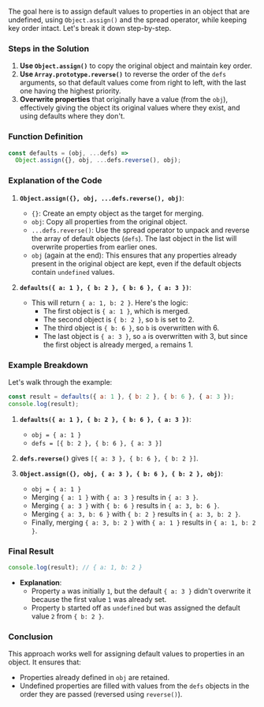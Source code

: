 The goal here is to assign default values to properties in an object that are undefined, using `Object.assign()` and the spread operator, while keeping key order intact. Let's break it down step-by-step.

### Steps in the Solution

1. **Use `Object.assign()`** to copy the original object and maintain key order.
2. **Use `Array.prototype.reverse()`** to reverse the order of the `defs` arguments, so that default values come from right to left, with the last one having the highest priority.
3. **Overwrite properties** that originally have a value (from the `obj`), effectively giving the object its original values where they exist, and using defaults where they don't.

### Function Definition

```javascript
const defaults = (obj, ...defs) =>
  Object.assign({}, obj, ...defs.reverse(), obj);
```

### Explanation of the Code

1. **`Object.assign({}, obj, ...defs.reverse(), obj)`**:
   - `{}`: Create an empty object as the target for merging.
   - `obj`: Copy all properties from the original object.
   - `...defs.reverse()`: Use the spread operator to unpack and reverse the array of default objects (`defs`). The last object in the list will overwrite properties from earlier ones.
   - `obj` (again at the end): This ensures that any properties already present in the original object are kept, even if the default objects contain `undefined` values.

2. **`defaults({ a: 1 }, { b: 2 }, { b: 6 }, { a: 3 })`**:
   - This will return `{ a: 1, b: 2 }`. Here's the logic:
     - The first object is `{ a: 1 }`, which is merged.
     - The second object is `{ b: 2 }`, so `b` is set to 2.
     - The third object is `{ b: 6 }`, so `b` is overwritten with 6.
     - The last object is `{ a: 3 }`, so `a` is overwritten with 3, but since the first object is already merged, `a` remains 1.

### Example Breakdown

Let's walk through the example:

```javascript
const result = defaults({ a: 1 }, { b: 2 }, { b: 6 }, { a: 3 });
console.log(result);
```

1. **`defaults({ a: 1 }, { b: 2 }, { b: 6 }, { a: 3 })`**:
   - `obj = { a: 1 }`
   - `defs = [{ b: 2 }, { b: 6 }, { a: 3 }]`
   
2. **`defs.reverse()`** gives `[{ a: 3 }, { b: 6 }, { b: 2 }]`.

3. **`Object.assign({}, obj, { a: 3 }, { b: 6 }, { b: 2 }, obj)`**:
   - `obj = { a: 1 }`
   - Merging `{ a: 1 }` with `{ a: 3 }` results in `{ a: 3 }`.
   - Merging `{ a: 3 }` with `{ b: 6 }` results in `{ a: 3, b: 6 }`.
   - Merging `{ a: 3, b: 6 }` with `{ b: 2 }` results in `{ a: 3, b: 2 }`.
   - Finally, merging `{ a: 3, b: 2 }` with `{ a: 1 }` results in `{ a: 1, b: 2 }`.

### Final Result

```javascript
console.log(result); // { a: 1, b: 2 }
```

- **Explanation**:
  - Property `a` was initially `1`, but the default `{ a: 3 }` didn't overwrite it because the first value `1` was already set.
  - Property `b` started off as `undefined` but was assigned the default value `2` from `{ b: 2 }`.

### Conclusion

This approach works well for assigning default values to properties in an object. It ensures that:

- Properties already defined in `obj` are retained.
- Undefined properties are filled with values from the `defs` objects in the order they are passed (reversed using `reverse()`).

